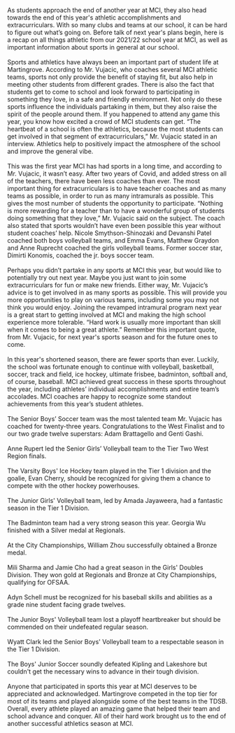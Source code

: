 

As students approach the end of another year at MCI, they also head
towards the end of this year's athletic accomplishments and
extracurriculars. With so many clubs and teams at our school, it can be
hard to figure out what’s going on. Before talk of next year's plans
begin, here is a recap on all things athletic from our 2021/22 school
year at MCI, as well as important information about sports in general at
our school.
<br><br>
Sports and athletics have always been an important part of student life
at Martingrove. According to Mr. Vujacic, who coaches several MCI
athletic teams, sports not only provide the benefit of staying fit, but
also help in meeting other students from different grades. There is also
the fact that students get to come to school and look forward to
participating in something they love, in a safe and friendly
environment. Not only do these sports influence the individuals
partaking in them, but they also raise the spirit of the people around
them. If you happened to attend any game this year, you know how excited
a crowd of MCI students can get. “The heartbeat of a school is often
the athletics, because the most students can get involved in that
segment of extracurriculars,” Mr. Vujacic stated in an interview.
Athletics help to positively impact the atmosphere of the school and
improve the general vibe.
<br><br>
This was the first year MCI has had sports in a long time, and according
to Mr. Vujacic, it wasn’t easy. After two years of Covid, and added
stress on all of the teachers, there have been less coaches than ever.
The most important thing for extracurriculars is to have teacher coaches
and as many teams as possible, in order to run as many intramurals as
possible. This gives the most number of students the opportunity to
participate. “Nothing is more rewarding for a teacher than to have a
wonderful group of students doing something that they love,” Mr.
Vujacic said on the subject. The coach also stated that sports wouldn’t
have even been possible this year without student coaches’ help. Nicole
Smythson-Shinozaki and Devanshi Patel coached both boys volleyball
teams, and Emma Evans, Matthew Graydon and Anne Ruprecht coached the
girls volleyball teams. Former soccer star, Dimirti Konomis, coached the
jr. boys soccer team.
<br><br>
Perhaps you didn’t partake in any sports at MCI this year, but would
like to potentially try out next year. Maybe you just want to join some
extracurriculars for fun or make new friends. Either way, Mr. Vujacic’s
advice is to get involved in as many sports as possible. This will
provide you more opportunities to play on various teams, including some
you may not think you would enjoy. Joining the revamped intramural
program next year is a great start to getting involved at MCI and making
the high school experience more tolerable. “Hard work is usually more
important than skill when it comes to being a great athlete.” Remember
this important quote, from Mr. Vujacic, for next year's sports season
and for the future ones to come.
<br><br>
In this year's shortened season, there are fewer sports than ever.
Luckily, the school was fortunate enough to continue with volleyball,
basketball, soccer, track and field, ice hockey, ultimate frisbee,
badminton, softball and, of course, baseball. MCI achieved great success
in these sports throughout the year, including athletes’ individual
accomplishments and entire team’s accolades. MCI coaches are happy to
recognize some standout achievements from this year’s student athletes.
<br><br>
   The Senior Boys’ Soccer team was the most talented team Mr. Vujacic
   has coached for twenty-three years. Congratulations to the West
   Finalist and to our two grade twelve superstars: Adam Brattagello
   and Genti Gashi.<br><br>
   Anne Rupert led the Senior Girls’ Volleyball team to the Tier Two
   West Region finals.<br><br>
   The Varsity Boys' Ice Hockey team played in the Tier 1 division and
   the goalie, Evan Cherry, should be recognized for giving them a
   chance to compete with the other hockey powerhouses.<br><br>
   The Junior Girls' Volleyball team, led by Amada Jayaweera, had a
   fantastic season in the Tier 1 Division.<br><br>
   The Badminton team had a very strong season this year. Georgia Wu
   finished with a Silver medal at Regionals.<br><br> At the City
   Championships, William Zhou successfully obtained a Bronze medal.<br><br>
   Mili Sharma and Jamie Cho had a great season in the Girls' Doubles
   Division. They won gold at Regionals and Bronze at City
   Championships, qualifying for OFSAA.<br><br>
   Adyn Schell must be recognized for his baseball skills and abilities
   as a grade nine student facing grade twelves.<br><br>
   The Junior Boys' Volleyball team lost a playoff heartbreaker but
   should be commended on their undefeated regular season.<br><br>
   Wyatt Clark led the Senior Boys' Volleyball team to a respectable
   season in the Tier 1 Division.<br><br>
   The Boys' Junior Soccer soundly defeated Kipling and Lakeshore but
   couldn't get the necessary wins to advance in their tough division.
<br><br>
Anyone that participated in sports this year at MCI deserves to be
appreciated and acknowledged. Martingrove competed in the top tier for
most of its teams and played alongside some of the best teams in the
TDSB. Overall, every athlete played an amazing game that helped their
team and school advance and conquer. All of their hard work brought us
to the end of another successful athletics season at MCI.
